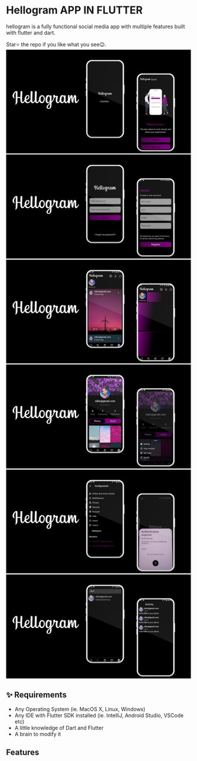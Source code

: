 
# Hellogram APP IN FLUTTER  
 
hellogram is a fully functional social media app with multiple features built with flutter and dart.

Star⭐ the repo if you like what you see😉.
![bmi (820 x 360 px)](https://raw.githubusercontent.com/nibinpsreenivas/Hellogram_Node-js/main/assets/1.png)
![bmi (820 x 360 px)](https://raw.githubusercontent.com/nibinpsreenivas/Hellogram_Node-js/main/assets/2.png)
![bmi (820 x 360 px)](https://raw.githubusercontent.com/nibinpsreenivas/Hellogram_Node-js/main/assets/3.png)
![bmi (820 x 360 px)](https://raw.githubusercontent.com/nibinpsreenivas/Hellogram_Node-js/main/assets/4.png)
![bmi (820 x 360 px)](https://raw.githubusercontent.com/nibinpsreenivas/Hellogram_Node-js/main/assets/5.png)
![bmi (820 x 360 px)](https://raw.githubusercontent.com/nibinpsreenivas/Hellogram_Node-js/main/assets/6.png)
 
## ✨ Requirements

* Any Operating System (ie. MacOS X, Linux, Windows)
* Any IDE with Flutter SDK installed (ie. IntelliJ, Android Studio, VSCode etc)
* A little knowledge of Dart and Flutter
* A brain to modify it

## Features
